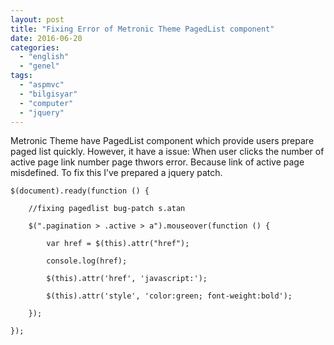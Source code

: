 ```yaml
---
layout: post
title: "Fixing Error of Metronic Theme PagedList component"
date: 2016-06-20
categories: 
  - "english"
  - "genel"
tags: 
  - "aspmvc"
  - "bilgisyar"
  - "computer"
  - "jquery"
---
```


Metronic Theme have PagedList component which provide users prepare paged list quickly. However, it have a issue: When user clicks the number of active page link number page thwors error. Because link of active page misdefined. To fix this I’ve prepared a jquery patch.

`$(document).ready(function () {`

```
    //fixing pagedlist bug-patch s.atan

    $(".pagination > .active > a").mouseover(function () {

        var href = $(this).attr("href");

        console.log(href);

        $(this).attr('href', 'javascript:');

        $(this).attr('style', 'color:green; font-weight:bold');

    });

});
```

